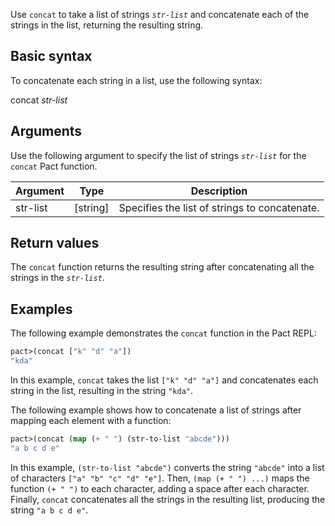 Use `concat` to take a list of strings *`str-list`* and concatenate each of the strings in the list, returning the resulting string.

## Basic syntax

To concatenate each string in a list, use the following syntax:

concat *str-list*

## Arguments

Use the following argument to specify the list of strings *`str-list`* for the `concat` Pact function.

| Argument | Type | Description |
| --- | --- | --- |
| str-list | [string] | Specifies the list of strings to concatenate. |

## Return values

The `concat` function returns the resulting string after concatenating all the strings in the *`str-list`*.

## Examples

The following example demonstrates the `concat` function in the Pact REPL:

```lisp
pact>(concat ["k" "d" "a"])
"kda"
```

In this example, `concat` takes the list `["k" "d" "a"]` and concatenates each string in the list, resulting in the string `"kda"`.

The following example shows how to concatenate a list of strings after mapping each element with a function:

```lisp
pact>(concat (map (+ " ") (str-to-list "abcde")))
"a b c d e"
```

In this example, `(str-to-list "abcde")` converts the string `"abcde"` into a list of characters `["a" "b" "c" "d" "e"]`. Then, `(map (+ " ") ...)` maps the function `(+ " ")` to each character, adding a space after each character. Finally, `concat` concatenates all the strings in the resulting list, producing the string `"a b c d e"`.
